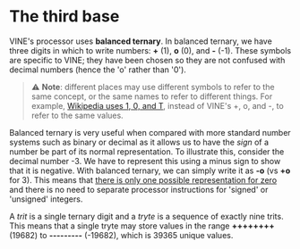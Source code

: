 # The third base

VINE's processor uses **balanced ternary**. In balanced ternary, we have three digits in which to
write numbers: **+** (1), **o** (0), and **-** (-1). These symbols are specific to VINE; they have
been chosen so they are not confused with decimal numbers (hence the 'o' rather than '0').

> ⚠️ **Note**: different places may use different symbols to refer to the same concept, or the same
> names to refer to different things. For example, [Wikipedia uses 1, 0, and T](https://wikipedia.org/wiki/Balanced_ternary),
> instead of VINE's +, o, and -, to refer to the same values.

Balanced ternary is very useful when compared with more standard number systems such as binary or
decimal as it allows us to have the _sign_ of a number be part of its normal representation. To
illustrate this, consider the decimal number -3. We have to represent this using a minus sign to
show that it is negative. With balanced ternary, we can simply write it as **-o** (vs **+o** for 3).
This means that [there is only one possible representation for zero](https://en.wikipedia.org/wiki/Signed_zero)
and there is no need to separate processor instructions for 'signed' or 'unsigned' integers.

A *trit* is a single ternary digit and a *tryte* is a sequence of exactly nine trits. This means
that a single tryte may store values in the range **++++++++** (19682) to **---------** (-19682),
which is 39365 unique values.
